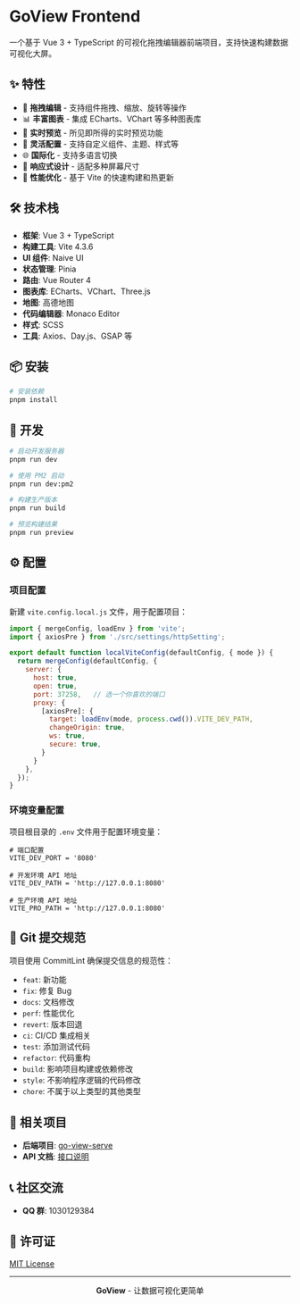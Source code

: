 # GoView Frontend

一个基于 Vue 3 + TypeScript 的可视化拖拽编辑器前端项目，支持快速构建数据可视化大屏。

## ✨ 特性

- 🎨 **拖拽编辑** - 支持组件拖拽、缩放、旋转等操作
- 📊 **丰富图表** - 集成 ECharts、VChart 等多种图表库
- 🎯 **实时预览** - 所见即所得的实时预览功能
- 🔧 **灵活配置** - 支持自定义组件、主题、样式等
- 🌐 **国际化** - 支持多语言切换
- 📱 **响应式设计** - 适配多种屏幕尺寸
- 🚀 **性能优化** - 基于 Vite 的快速构建和热更新

## 🛠️ 技术栈

- **框架**: Vue 3 + TypeScript
- **构建工具**: Vite 4.3.6
- **UI 组件**: Naive UI
- **状态管理**: Pinia
- **路由**: Vue Router 4
- **图表库**: ECharts、VChart、Three.js
- **地图**: 高德地图
- **代码编辑器**: Monaco Editor
- **样式**: SCSS
- **工具**: Axios、Day.js、GSAP 等

## 📦 安装

```bash
# 安装依赖
pnpm install
```

## 🚀 开发

```bash
# 启动开发服务器
pnpm run dev

# 使用 PM2 启动
pnpm run dev:pm2

# 构建生产版本
pnpm run build

# 预览构建结果
pnpm run preview
```

## ⚙️ 配置

### 项目配置
新建 `vite.config.local.js` 文件，用于配置项目：

```js
import { mergeConfig, loadEnv } from 'vite';
import { axiosPre } from './src/settings/httpSetting';

export default function localViteConfig(defaultConfig, { mode }) {
  return mergeConfig(defaultConfig, {
    server: {
      host: true,
      open: true,
      port: 37258,   // 选一个你喜欢的端口
      proxy: {
        [axiosPre]: {
          target: loadEnv(mode, process.cwd()).VITE_DEV_PATH,
          changeOrigin: true,
          ws: true,
          secure: true,
        }
      }
    },
  });
}

```

### 环境变量配置

项目根目录的 `.env` 文件用于配置环境变量：

```env
# 端口配置
VITE_DEV_PORT = '8080'

# 开发环境 API 地址
VITE_DEV_PATH = 'http://127.0.0.1:8080'

# 生产环境 API 地址
VITE_PRO_PATH = 'http://127.0.0.1:8080'
```

## 📝 Git 提交规范

项目使用 CommitLint 确保提交信息的规范性：

- `feat`: 新功能
- `fix`: 修复 Bug
- `docs`: 文档修改
- `perf`: 性能优化
- `revert`: 版本回退
- `ci`: CI/CD 集成相关
- `test`: 添加测试代码
- `refactor`: 代码重构
- `build`: 影响项目构建或依赖修改
- `style`: 不影响程序逻辑的代码修改
- `chore`: 不属于以上类型的其他类型

## 🤝 相关项目

- **后端项目**: [go-view-serve](https://gitee.com/MTrun/go-view-serve)
- **API 文档**: [接口说明](https://docs.apipost.cn/preview/5aa85d10a59d66ce/ddb813732007ad2b?target_id=84dbc5b0-158f-4bcb-8f74-793ac604ada3#3e053622-1e76-43f9-a039-756aee822dbb)

## 📞 社区交流

- **QQ 群**: 1030129384

## 📄 许可证

[MIT License](LICENSE)

---

<div align="center">
  <strong>GoView</strong> - 让数据可视化更简单
</div>
